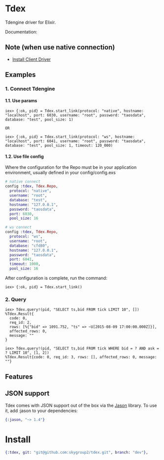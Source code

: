 # Tdex

Tdengine driver for Elixir.

Documentation: 

## Note (when use native connection)
- [Install Client Driver](https://docs.tdengine.com/reference/connector/#Install-Client-Driver)

## Examples

### 1. Connect Tdengine
#### 1.1. Use params
```iex
iex> {:ok, pid} = Tdex.start_link(protocol: "native", hostname: "localhost", port: 6030, username: "root", password: "taosdata", database: "test", pool_size: 1)

OR

iex> {:ok, pid} = Tdex.start_link(protocol: "ws", hostname: "localhost", port: 6041, username: "root", password: "taosdata", database: "test", pool_size: 1, timeout: 120_000)
```

#### 1.2. Use file config
Where the configuration for the Repo must be in your application environment, usually defined in your config/config.exs
```elixir
# native connect
config :tdex, Tdex.Repo,
  protocol: "native",
  username: "root",
  database: "test",
  hostname: "127.0.0.1",
  password: "taosdata",
  port: 6030,
  pool_size: 16

# ws connect
config :tdex, Tdex.Repo,
  protocol: "ws",
  username: "root",
  database: "cfd80",
  hostname: "127.0.0.1",
  password: "taosdata",
  port: 6041,
  timeout: 1000,
  pool_size: 16
```

After configuration is complete, run the command:

```iex
iex> {:ok, pid} = Tdex.start_link()
```

### 2. Query
```iex
iex> Tdex.query!(pid, "SELECT ts,bid FROM tick LIMIT 10", [])
%Tdex.Result{
  code: 0,
  req_id: 2,
  rows: [%{"bid" => 1091.752, "ts" => ~U[2015-08-09 17:00:00.000Z]}],
  affected_rows: 0,
  message: ""
}

iex> Tdex.query!(pid, "SELECT ts,bid FROM tick WHERE bid = ? AND ask = ? LIMIT 10", [1, 2])
%Tdex.Result{code: 0, req_id: 3, rows: [], affected_rows: 0, message: ""}
```

## Features

## JSON support

Tdex comes with JSON support out of the box via the [Jason](https://github.com/michalmuskala/jason) library. To use it, add :jason to your dependencies:

```elixir
{:jason, "~> 1.4"}
```

# Install
```elixir
{:tdex, git: "git@github.com:skygroup2/tdex.git", branch: "dev"},
```